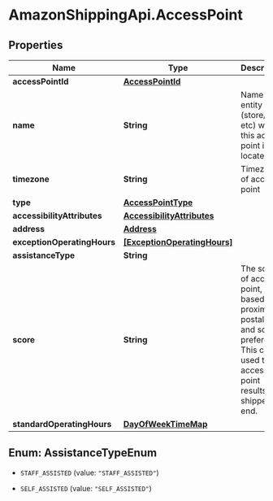 # AmazonShippingApi.AccessPoint

## Properties
Name | Type | Description | Notes
------------ | ------------- | ------------- | -------------
**accessPointId** | [**AccessPointId**](AccessPointId.md) |  | [optional] 
**name** | **String** | Name of entity (store/hub etc) where this access point is located | [optional] 
**timezone** | **String** | Timezone of access point | [optional] 
**type** | [**AccessPointType**](AccessPointType.md) |  | [optional] 
**accessibilityAttributes** | [**AccessibilityAttributes**](AccessibilityAttributes.md) |  | [optional] 
**address** | [**Address**](Address.md) |  | [optional] 
**exceptionOperatingHours** | [**[ExceptionOperatingHours]**](ExceptionOperatingHours.md) |  | [optional] 
**assistanceType** | **String** |  | [optional] 
**score** | **String** | The score of access point, based on proximity to postal code and sorting preference. This can be used to sort access point results on shipper's end. | [optional] 
**standardOperatingHours** | [**DayOfWeekTimeMap**](DayOfWeekTimeMap.md) |  | [optional] 


<a name="AssistanceTypeEnum"></a>
## Enum: AssistanceTypeEnum


* `STAFF_ASSISTED` (value: `"STAFF_ASSISTED"`)

* `SELF_ASSISTED` (value: `"SELF_ASSISTED"`)




